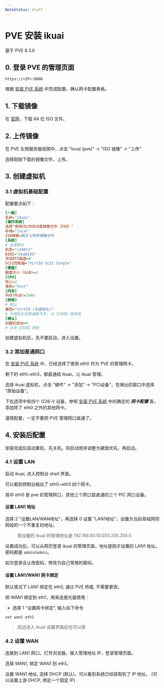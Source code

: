 ```yaml
---
NoteStatus: draft
---
```


# PVE 安装 ikuai

基于 PVE 8.3.0

## 0. 登录 PVE 的管理页面

`https://<IP>:8006`

根据 [安装 PVE 系统](./安装%20PVE%20系统.md) 中完成配置，确认网卡配置表格。

## 1. 下载镜像

在 [官网](https://www.ikuai8.com/component/download)，下载 64 位 ISO 文件。

## 2. 上传镜像

在 PVE 左侧服务器视图中，点击 "local (pve)" -> "ISO 镜像" -> "上传"

选择刚刚下载的镜像文件，上传。

## 3. 创建虚拟机

### 3.1 虚拟机基础配置

配置要点如下：

```ini
[一般]
名称="ikuai"
[操作系统]
选择"使用CD/DVD光盘镜像文件（ISO）"
存储="local"
ISO映像=刚才上传的镜像文件
[系统]
# 全部默认
机型="i440fx"
BIOS="SeaBIOS"
添加EFI磁盘=0
SCSI控制器="VirtIO SCSI Single"
[硬盘]
磁盘大小 (GiB)=4
[CPU]
核心=2
类别="host"
[内存]
内存(MiB)=2048
[网络]
# 默认
模型="VirtIO (半虚拟化)"
# 半虚拟化和直通差不多, 比 E1000 效率高
[确认]
创建后启动=0
# 点击【完成】按钮
```

创建虚拟机后，先不要启动，进入设置。

### 3.2 添加直通网口

在 [安装 PVE 系统](./安装%20PVE%20系统.md) 中，已经选择了使用 eth0 作为 PVE 的管理网卡。

剩下的 eth1~eth3，都直通给 ikuai，让 ikuai 管理。

选择 ikuai 虚拟机，点击 "硬件" -> "添加" -> "PCI设备"，在弹出的窗口中选择 "原始设备"。

下拉选项中有四个 I226-V 设备，参照 [安装 PVE 系统](./安装%20PVE%20系统.md) 中的确定的 ***网卡配置*** 表，
添加除了 eth0 之外的其他网卡。

谨慎配置，一定不要把 PVE 管理网口直通了。

## 4. 安装后配置

安装完成后自动重启，先关机。将启动顺序调整为硬盘优先，再启动。

### 4.1 设置 LAN

启动 ikuai, 进入控制台 shell 界面。

可以看到控制台输出了 eth0~eth3 四个网卡。

其中 eth0 是 pve 的管理网口，其他三个网口是直通的三个 PIC 网口设备。

#### 设置 LAN1 地址

选择 2 "设置LAN/WAN地址"，再选择 0 设置 "LAN1地址"，设置为当前局域网同网段的一个不重复的地址。

> 我设置的 ikuai 的管理地址是 192.168.50.10/255.255.255.0

设置成功后，可以从网页登录 ikuai 的管理页面，地址是刚才设置的 LAN1 地址。密码都是 `admin`/`admin`。

初次登录会让改密码，修改为自己常用的密码。

#### 设置 LAN1/WAN1 网卡绑定

默认情况下 LAN1 绑定在 eth0, 通过 PVE 桥接, 不需要更改。

把 WAN1 绑定到 eth1，用来连接光猫使用：

* 选择 1 "设置网卡绑定", 输入如下命令

```
set wan1 eth1
```

> 后边进入 ikuai 设置界面后也可以改

### 4.2 设置 WAN

连接到 LAN1 网口，打开浏览器，输入管理地址 IP，登录管理页面。

选择 WAN1, 绑定 WAN1 到 eth1。

设置 WAN1 地址, 选择 DHCP (默认)。可以看到系统已经获取到了 IP 地址。
(可以设置上游 DHCP, 绑定一个固定 IP)
